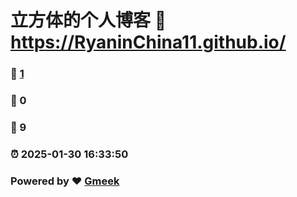 # 立方体的个人博客 :link: https://RyaninChina11.github.io/
### :page_facing_up: [1](https://RyaninChina11.github.io/tag.html) 
### :speech_balloon: 0 
### :hibiscus: 9 
### :alarm_clock: 2025-01-30 16:33:50 
### Powered by :heart: [Gmeek](https://github.com/Meekdai/Gmeek)
